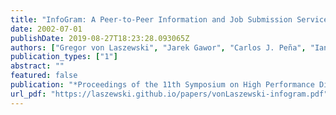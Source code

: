 ```yaml
---
title: "InfoGram: A Peer-to-Peer Information and Job Submission Service"
date: 2002-07-01
publishDate: 2019-08-27T18:23:28.093065Z
authors: ["Gregor von Laszewski", "Jarek Gawor", "Carlos J. Peña", "Ian Foster"]
publication_types: ["1"]
abstract: ""
featured: false
publication: "*Proceedings of the 11th Symposium on High Performance Distributed Computing*"
url_pdf: "https://laszewski.github.io/papers/vonLaszewski-infogram.pdf"
---
```


